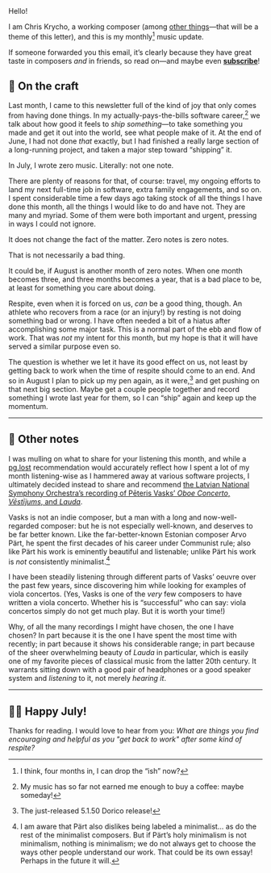 <!-- buttondown-editor-mode: plaintext -->Hello!

I am Chris Krycho, a working composer (among [other things](https://v5.chriskrycho.com)—that will be a theme of this letter), and this is my monthly[^1] music update.

If someone forwarded you this email, it’s clearly because they have great taste in composers *and* in friends, so read on—and maybe even [**subscribe**](https://buttondown.email/music-by-chris-krycho/)!


## 🎼 On the craft

Last month, I came to this newsletter full of the kind of joy that only comes from having done things. In my actually-pays-the-bills software career,[^2] we talk about how good it feels to *ship something*—to take something you made and get it out into the world, see what people make of it. At the end of June, I had not done *that* exactly, but I had finished a really large section of a long-running project, and taken a major step toward “shipping” it.

In July, I wrote zero music. Literally: not one note.

There are plenty of reasons for that, of course: travel, my ongoing efforts to land my next full-time job in software, extra family engagements, and so on. I spent considerable time a few days ago taking stock of all the things I have done this month, all the things I would like to do and have not. They are many and myriad. Some of them were both important and urgent, pressing in ways I could not ignore.

It does not change the fact of the matter. Zero notes is zero notes.

That is not necessarily a bad thing.

It could be, if August is another month of zero notes. When one month becomes three, and three months becomes a year, that is a bad place to be, at least for something you care about doing.

 Respite, even when it is forced on us, *can* be a good thing, though. An athlete who recovers from a race (or an injury!) by resting is not doing something bad or wrong. I have often needed a bit of a hiatus after accomplishing some major task. This is a normal part of the ebb and flow of work. That was *not* my intent for this month, but my hope is that it will have served a similar purpose even so.

The question is whether we let it have its good effect on us, not least by getting back to work when the time of respite should come to an end. And so in August I plan to pick up my pen again, as it were,[^3] and get pushing on that next big section. Maybe get a couple people together and record something I wrote last year for them, so I can “ship” again and keep up the momentum.

---- 

## 🎵 Other notes

I was mulling on what to share for your listening this month, and while a [pg.lost](https://pglost.bandcamp.com "pg.lost on Bandcamp") recommendation would accurately reflect how I spent a lot of my month listening-wise as I hammered away at various software projects, I ultimately decided instead to share and recommend [the Latvian National Symphony Orchestra’s recording of Pēteris Vasks’ <cite>Oboe Concerto</cite>, <cite>Vēstījums</cite>, and <cite>Lauda</cite>](https://www.ondine.net/index.php?lid=en&cid=2.2&oid=6776).

Vasks is not an indie composer, but a man with a long and now-well-regarded composer: but he is not especially well-known, and deserves to be far better known. Like the far-better-known Estonian composer Arvo Pärt, he spent the first decades of his career under Communist rule; also like Pärt his work is eminently beautiful and listenable; unlike Pärt his work is *not* consistently minimalist.[^4]

I have been steadily listening through different parts of Vasks’ oeuvre over the past few years, since discovering him while looking for examples of viola concertos. (Yes, Vasks is one of the *very* few composers to have written a viola concerto. Whether his is “successful” who can say: viola concertos simply do not get much play. But it is worth your time!)

Why, of all the many recordings I might have chosen, the one I have chosen? In part because it is the one I have spent the most time with recently; in part because it shows his considerable range; in part because of the sheer overwhelming beauty of <cite>Lauda</cite> in particular, which is easily one of my favorite pieces of classical music from the latter 20th century. It warrants sitting down with a good pair of headphones or a good speaker system and *listening* to it, not merely *hearing it*.

---- 

## 👋🏼 Happy July!

Thanks for reading. I would love to hear from you: *What are things you find encouraging and helpful as you "get back to work" after some kind of respite?*

[^1]:	I think, four months in, I can drop the “ish” now?

[^2]:	My music has so far not earned me enough to buy a coffee: maybe someday!

[^3]:	The just-released 5.1.50 Dorico release!

[^4]:	I am aware that Pärt also dislikes being labeled a minimalist… as do the rest of the minimalist composers. But if Pärt’s holy minimalism is not minimalism, nothing is minimalism; we do not always get to choose the ways other people understand our work. That could be its own essay! Perhaps in the future it will.